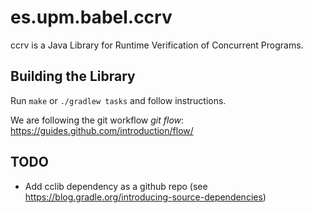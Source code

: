 # es.upm.babel.ccrv

ccrv is a Java Library for Runtime Verification of Concurrent Programs.

## Building the Library

Run `make` or `./gradlew tasks` and follow instructions.

We are following the git workflow *git flow*: https://guides.github.com/introduction/flow/

## TODO

- Add cclib dependency as a github repo (see https://blog.gradle.org/introducing-source-dependencies)
